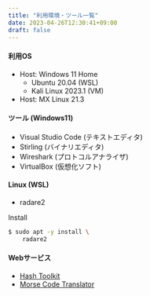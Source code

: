 ```yaml
---
title: "利用環境・ツール一覧"
date: 2023-04-26T12:30:41+09:00
draft: false
---
```


#### 利用OS
- Host: Windows 11 Home
  - Ubuntu 20.04 (WSL)
  - Kali Linux 2023.1 (VM)
- Host: MX Linux 21.3

#### ツール (Windows11)
- Visual Studio Code (テキストエディタ)
- Stirling (バイナリエディタ)
- Wireshark (プロトコルアナライザ)
- VirtualBox (仮想化ソフト)

#### Linux (WSL)

- radare2

Install
```bash
$ sudo apt -y install \
    radare2
```

#### Webサービス
- [Hash Toolkit](https://hashtoolkit.com)
- [Morse Code Translator](https://morsedecoder.com)
